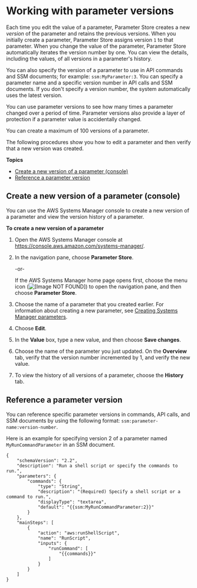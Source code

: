 # Working with parameter versions<a name="sysman-paramstore-versions"></a>

Each time you edit the value of a parameter, Parameter Store creates a new *version* of the parameter and retains the previous versions\. When you initially create a parameter, Parameter Store assigns version `1` to that parameter\. When you change the value of the parameter, Parameter Store automatically iterates the version number by one\. You can view the details, including the values, of all versions in a parameter's history\. 

You can also specify the version of a parameter to use in API commands and SSM documents; for example: `ssm:MyParameter:3`\. You can specify a parameter name and a specific version number in API calls and SSM documents\. If you don't specify a version number, the system automatically uses the latest version\. 

You can use parameter versions to see how many times a parameter changed over a period of time\. Parameter versions also provide a layer of protection if a parameter value is accidentally changed\. 

You can create a maximum of 100 versions of a parameter\.

The following procedures show you how to edit a parameter and then verify that a new version was created\.

**Topics**
+ [Create a new version of a parameter \(console\)](#sysman-paramstore-version-console)
+ [Reference a parameter version](#reference-parameter-version)

## Create a new version of a parameter \(console\)<a name="sysman-paramstore-version-console"></a>

You can use the AWS Systems Manager console to create a new version of a parameter and view the version history of a parameter\.

**To create a new version of a parameter**

1. Open the AWS Systems Manager console at [https://console\.aws\.amazon\.com/systems\-manager/](https://console.aws.amazon.com/systems-manager/)\.

1. In the navigation pane, choose **Parameter Store**\.

   \-or\-

   If the AWS Systems Manager home page opens first, choose the menu icon \(![\[Image NOT FOUND\]](http://docs.aws.amazon.com/systems-manager/latest/userguide/images/menu-icon-small.png)\) to open the navigation pane, and then choose **Parameter Store**\.

1. Choose the name of a parameter that you created earlier\. For information about creating a new parameter, see [Creating Systems Manager parameters](sysman-paramstore-su-create.md)\. 

1. Choose **Edit**\.

1. In the **Value** box, type a new value, and then choose **Save changes**\.

1. Choose the name of the parameter you just updated\. On the **Overview** tab, verify that the version number incremented by 1, and verify the new value\.

1. To view the history of all versions of a parameter, choose the **History** tab\. 

## Reference a parameter version<a name="reference-parameter-version"></a>

You can reference specific parameter versions in commands, API calls, and SSM documents by using the following format: `ssm:parameter-name:version-number`\. 

Here is an example for specifying version 2 of a parameter named `MyRunCommandParameter` in an SSM document\.

```
{
    "schemaVersion": "2.2",
    "description": "Run a shell script or specify the commands to run.",
    "parameters": {
        "commands": {
            "type": "String",
            "description": "(Required) Specify a shell script or a command to run.",
            "displayType": "textarea",
            "default": "{{ssm:MyRunCommandParameter:2}}"
        }
    },
    "mainSteps": [
        {
            "action": "aws:runShellScript",
            "name": "RunScript",
            "inputs": {
                "runCommand": [
                    "{{commands}}"
                ]
            }
        }
    ]
}
```